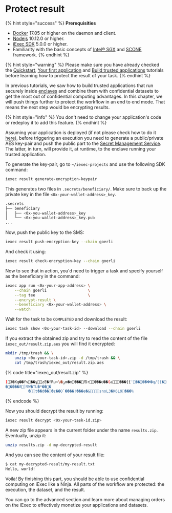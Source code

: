 # Protect result

{% hint style="success" %}
**Prerequisities**

* [Docker](https://docs.docker.com/install/) 17.05 or higher on the daemon and client.
* [Nodejs](https://nodejs.org) 10.12.0 or higher.
* [iExec SDK](https://www.npmjs.com/package/iexec) 5.0.0 or higher.
* Familiarity with the basic concepts of [Intel® SGX](intel-sgx-technology.md#intel-r-software-guard-extension-intel-r-sgx) and [SCONE](intel-sgx-technology.md#scone-framework) framework.
{% endhint %}

{% hint style="warning" %}
Please make sure you have already checked the [Quickstart](../your-first-app.md), [Your first application](../your-first-app.md) and [Build trusted applications](create-your-first-sgx-app.md) tutorials before learning how to protect the result of your task.
{% endhint %}

In previous tutorials, we saw how to build trusted applications that run securely inside [enclaves](intel-sgx-technology.md#enclave) and combine them with confidential datasets to get the most out of confidential computing advantages. In this chapter, we will push things further to protect the workflow in an end to end mode. That means the next step would be encrypting results.

{% hint style="info" %}
You don't need to change your application's code or redeploy it to add this feature.
{% endhint %}

Assuming your application is deployed \(if not please check how to do it [here](../your-first-app.md#deploy-your-app-on-iexec)\), before triggering an execution you need to generate a public/private AES key-pair and push the public part to the [Secret Management Service](intel-sgx-technology.md#secret-management-service-sms). The latter, in turn, will provide it, at runtime, to the enclave running your trusted application.

To generate the key-pair, go to `~/iexec-projects` and use the following SDK command:

```bash
iexec result generate-encryption-keypair
```

This generates two files in `.secrets/beneficiary/`. Make sure to back up the private key in the file `<0x-your-wallet-address>_key`.

```bash
.secrets
├── beneficiary
│   ├── <0x-you-wallet-address>_key
│   └── <0x-you-wallet-address>_key.pub
...
```

Now, push the public key to the SMS:

```bash
iexec result push-encryption-key --chain goerli
```

And check it using:

```bash
iexec result check-encryption-key --chain goerli
```

Now to see that in action, you'd need to trigger a task and specify yourself as the beneficiary in the command:

```bash
iexec app run <0x-your-app-address> \
    --chain goerli                  \
    --tag tee                       \
    --encrypt-result \
    --beneficiary <0x-your-wallet-address> \
    --watch
```

Wait for the task to be `COMPLETED` and download the result:

```bash
iexec task show <0x-your-task-id> --download --chain goerli
```

If you extract the obtained zip and try to read the content of the file `iexec_out/result.zip.aes` you will find it encrypted:

```bash
mkdir /tmp/trash && \
    unzip <0x-your-task-id>.zip -d /tmp/trash && \
    cat /tmp/trash/iexec_out/result.zip.aes
```

{% code title="iexec\_out/result.zip" %}
```bash
)3�Xq��Yv��ȿzE�fRu<\�ݵm�m���疞r���c��(a���{{'��ܼ���͛�q/[{����H�t>��������h��gD$g��\.�k��j�����"�s?"�h�J�_Q41�_[{��X��������Ԛ��a�蘟v���E����r����肽
�����Յ]9W�TL�*���
          �t��d���z��O`����!���e�&snoL3�K6L9���%
```
{% endcode %}

Now you should decrypt the result by running:

```bash
iexec result decrypt <0x-your-task-id.zip>
```

A new zip file appears in the current folder under the name `results.zip`. Eventually, unzip it:

```bash
unzip results.zip -d my-decrypted-result
```

And you can see the content of your result file:

```bash
$ cat my-decrypted-result/my-result.txt
Hello, world!
```

Voilà! By finishing this part, you should be able to use confidential computing on iExec like a Ninja. All parts of the workflow are protected: the execution, the dataset, and the result.

You can go to the advanced section and learn more about managing orders on the iExec to effectively monetize your applications and datasets.

